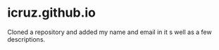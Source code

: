 # icruz.github.io
Cloned a repository and added my name and email in it s well as a few descriptions. 
